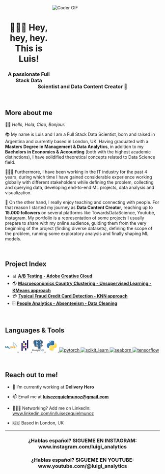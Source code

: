 <img align="right" alt="Coder GIF" height=250 width=350 src="https://images.squarespace-cdn.com/content/v1/5769fc401b631bab1addb2ab/1541580611624-TE64QGKRJG8SWAIUS7NS/ke17ZwdGBToddI8pDm48kPoswlzjSVMM-SxOp7CV59BZw-zPPgdn4jUwVcJE1ZvWQUxwkmyExglNqGp0IvTJZamWLI2zvYWH8K3-s_4yszcp2ryTI0HqTOaaUohrI8PI6FXy8c9PWtBlqAVlUS5izpdcIXDZqDYvprRqZ29Pw0o/coding-freak.gif" />
<br />
<h1 align="center">🙋🏼‍♂️ Hey, hey, hey. This is Luis!</h1>
<h3 align="center">A passionate Full Stack Data Scientist and Data Content Creator 🚀</h3>
<br />

<h2 align="left">More about me</h3>

👋🏻 *Hello, Hola, Ciao, Bonjour.* 

📚 My name is Luis and I am a Full Stack Data Scientist, born and raised in Argentina and currently based in London, UK. Having graduated with a **Masters Degree in Management & Data Analytics**, in addition to my **Bachelors in Economics & Accounting** (both with the highest academic distinctions), I have solidified theoretical concepts related to Data Science field. 

👨🏼‍💻 Furthermore, I have been working in the IT industry for the past 4 years, during which time I have gained considerable experience working globally with different stakeholders while defining the problem, collecting and querying data, developing end-to-end ML projects, data analysis and visualization. 

🎥 On the other hand, I really enjoy teaching and connecting with people. For that reason I started my journey as **Data Content Creator**, reaching up to **15.000 followers** on several platforms like TowardsDataScience, Youtube, Instagram. My portfolio is a representation of some projects I usually prepare to share with my online audience, guiding them from the very beginning of the project (finding diverse datasets), defining the scope of the problem, running some exploratory analysis and finally shaping ML models. 

<br />

<h2 align="left">Project Index</h3>

- 📊 **[A/B Testing - Adobe Creative Cloud](https://github.com/luisezequielmunoz/ab-testing-adobe/)** 
- 🌎 **[Macroeconomics Country Clustering - Unsupervised Learning - KMeans approach](https://github.com/luisezequielmunoz/KMeans-Country-Clustering-Project)**  
- 💳 **[Typical Fraud Credit Card Detection - KNN approach](https://github.com/luisezequielmunoz/Fraud-Credit-Card-Project)** 
- 🗄 **[People Analytics - Absenteeism - Data Cleaning](https://github.com/luisezequielmunoz/People-Analytics-Absenteeism-Data-Cleaning)** 

<br />

<h2 align="left">Languages & Tools</h3>
<p align="left"> <a href="https://www.mysql.com/" target="_blank" rel="noreferrer"> <img src="https://raw.githubusercontent.com/devicons/devicon/master/icons/mysql/mysql-original-wordmark.svg" alt="mysql" width="40" height="40"/> </a> <a href="https://pandas.pydata.org/" target="_blank" rel="noreferrer"> <img src="https://raw.githubusercontent.com/devicons/devicon/2ae2a900d2f041da66e950e4d48052658d850630/icons/pandas/pandas-original.svg" alt="pandas" width="40" height="40"/> </a> <a href="https://www.postgresql.org" target="_blank" rel="noreferrer"> <img src="https://raw.githubusercontent.com/devicons/devicon/master/icons/postgresql/postgresql-original-wordmark.svg" alt="postgresql" width="40" height="40"/> </a> <a href="https://www.python.org" target="_blank" rel="noreferrer"> <img src="https://raw.githubusercontent.com/devicons/devicon/master/icons/python/python-original.svg" alt="python" width="40" height="40"/> </a> <a href="https://pytorch.org/" target="_blank" rel="noreferrer"> <img src="https://www.vectorlogo.zone/logos/pytorch/pytorch-icon.svg" alt="pytorch" width="40" height="40"/> </a> <a href="https://scikit-learn.org/" target="_blank" rel="noreferrer"> <img src="https://upload.wikimedia.org/wikipedia/commons/0/05/Scikit_learn_logo_small.svg" alt="scikit_learn" width="40" height="40"/> </a> <a href="https://seaborn.pydata.org/" target="_blank" rel="noreferrer"> <img src="https://seaborn.pydata.org/_images/logo-mark-lightbg.svg" alt="seaborn" width="40" height="40"/> </a> <a href="https://www.tensorflow.org" target="_blank" rel="noreferrer"> <img src="https://www.vectorlogo.zone/logos/tensorflow/tensorflow-icon.svg" alt="tensorflow" width="40" height="40"/> </a> </p>

<br />

<h2 align="left">Reach out to me!</h3>

- 🚀 I’m currently working at **Delivery Hero**

- 📫 Email me at **luisezequielmunoz@gmail.com**

- 🙋🏼‍♂️ Networking? Add me on LinkedIn: www.linkedin.com/in/luisezequielmunoz

- 🇬🇧 Based in London, UK

---

<h3 align="center">¿Hablas español? SIGUEME EN INSTAGRAM: www.instagram.com/luigi_analytics</h3>

<h3 align="center">¿Hablas español? SIGUEME EN YOUTUBE: www.youtube.com/@luigi_analytics</h3>
